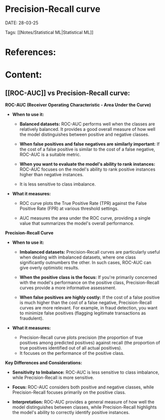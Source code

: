 
# Precision-Recall curve


DATE:  28-03-25


Tags:  [[Notes/Statistical ML|Statistical ML]]

# References:




# Content:





## [[ROC-AUC]] vs Precision-Recall curve:

**ROC-AUC (Receiver Operating Characteristic - Area Under the Curve)**

- **When to use it:**
    
    - **Balanced datasets:** ROC-AUC performs well when the classes are relatively balanced. It provides a good overall measure of how well the model distinguishes between positive and negative classes.  
        
    - **When false positives and false negatives are similarly important:** If the cost of a false positive is similar to the cost of a false negative, ROC-AUC is a suitable metric.
    - **When you want to evaluate the model's ability to rank instances:** ROC-AUC focuses on the model's ability to rank positive instances higher than negative instances.
    - It is less sensitive to class imbalance.
- **What it measures:**
    
    - ROC curve plots the True Positive Rate (TPR) against the False Positive Rate (FPR) at various threshold settings.  
        
    - AUC measures the area under the ROC curve, providing a single value that summarizes the model's overall performance.  
        

**Precision-Recall Curve**

- **When to use it:**
    
    - **Imbalanced datasets:** Precision-Recall curves are particularly useful when dealing with imbalanced datasets, where one class significantly outnumbers the other. In such cases, ROC-AUC can give overly optimistic results.  
        
    - **When the positive class is the focus:** If you're primarily concerned with the model's performance on the positive class, Precision-Recall curves provide a more informative assessment.  
        
    - **When false positives are highly costly:** If the cost of a false positive is much higher than the cost of a false negative, Precision-Recall curves are more relevant. For example, in fraud detection, you want to minimize false positives (flagging legitimate transactions as fraudulent).  
        
- **What it measures:**
    
    - Precision-Recall curve plots precision (the proportion of true positives among predicted positives) against recall (the proportion of true positives identified out of all actual positives).
    - It focuses on the performance of the positive class.

**Key Differences and Considerations:**

- **Sensitivity to Imbalance:** ROC-AUC is less sensitive to class imbalance, while Precision-Recall is more sensitive.  
    
- **Focus:** ROC-AUC considers both positive and negative classes, while Precision-Recall focuses primarily on the positive class.
- **Interpretation:** ROC-AUC provides a general measure of how well the model distinguishes between classes, while Precision-Recall highlights the model's ability to correctly identify positive instances.


